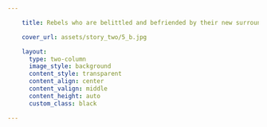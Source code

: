 ```yaml
---

    title: Rebels who are belittled and befriended by their new surroundings.

    cover_url: assets/story_two/5_b.jpg

    layout:
      type: two-column
      image_style: background
      content_style: transparent
      content_align: center
      content_valign: middle
      content_height: auto
      custom_class: black

---
```

